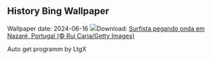 ## History Bing Wallpaper
Wallpaper date: 2024-06-16
![](https://www.bing.com/th?id=OHR.NazareWave_PT-BR1726789452_UHD.jpg&w=1000)Download: [Surfista pegando onda em Nazaré, Portugal (© Rui Caria/Getty Images)](https://www.bing.com/th?id=OHR.NazareWave_PT-BR1726789452_UHD.jpg)

Auto get programm by LtgX
